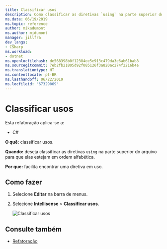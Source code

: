 ```yaml
---
title: Classificar usos
description: Como classificar as diretivas `using` na parte superior do arquivo para que elas estejam em ordem alfabética.
ms.date: 06/19/2019
ms.topic: reference
author: mikadumont
ms.author: midumont
manager: jillfra
dev_langs:
- CSharp
ms.workload:
- dotnet
ms.openlocfilehash: de568398b0f12384ee5e913c479da3e6ab61bab8
ms.sourcegitcommit: 7eb2fb21805d92f085126f3a820ac274f2216b4e
ms.translationtype: HT
ms.contentlocale: pt-BR
ms.lasthandoff: 06/22/2019
ms.locfileid: "67329069"
---
```

# <a name="sort-usings"></a>Classificar usos

Esta refatoração aplica-se a:

- C#

**O quê:** classificar usos.

**Quando:** deseja classificar as diretivas `using` na parte superior do arquivo para que elas estejam em ordem alfabética. 

**Por que:** facilita encontrar uma diretiva em uso.

## <a name="how-to"></a>Como fazer

1. Selecione **Editar** na barra de menus.
2. Selecione **Intellisense** > **Classificar usos**.

   ![Classificar usos](media/sort-usings.png)

## <a name="see-also"></a>Consulte também

- [Refatoração](../refactoring-in-visual-studio.md)
